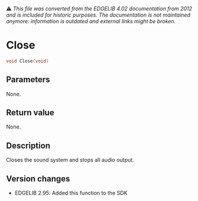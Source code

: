 :warning: _This file was converted from the EDGELIB 4.02 documentation from 2012 and is included for historic purposes. The documentation is not maintained anymore: information is outdated and external links might be broken._

# Close


```c++
void Close(void)
```

## Parameters
None.

## Return value
None.

## Description
Closes the sound system and stops all audio output.

## Version changes
- EDGELIB 2.95: Added this function to the SDK

